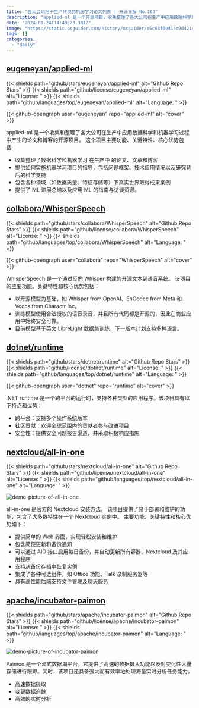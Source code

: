 ```yaml
---
title: "各大公司用于生产环境的机器学习论文列表 | 开源日报 No.163"
description: "applied-ml 是一个开源项目，收集整理了各大公司在生产中应用数据科学和机器学习过程中产生的论文和博客。它提供了宝贵的资源，帮助你了解最新的应用实践和技术趋势。"
date: "2024-01-24T14:40:23.301Z"
image: "https://static.osguider.com/history/osguider/e5c68f0e414c9d421df50fb1238ed1a9.png"
tags: []
categories:
  - "daily"
---
```


## [eugeneyan/applied-ml](https://github.com/eugeneyan/applied-ml)

{{< shields path="github/stars/eugeneyan/applied-ml" alt="Github Repo Stars" >}} {{< shields path="github/license/eugeneyan/applied-ml" alt="License: " >}} {{< shields path="github/languages/top/eugeneyan/applied-ml" alt="Language: " >}}

{{< github-opengraph user="eugeneyan" repo="applied-ml" alt="cover" >}}

applied-ml 是一个收集和整理了各大公司在生产中应用数据科学和机器学习过程中产生的论文和博客的开源项目。
这个项目主要功能、关键特性、核心优势包括：

- 收集整理了数据科学和机器学习
在生产中
的论文、文章和博客
- 提供如何实施机器学习项目的指导，包括问题框架、技术应用情况以及研究背后的科学支持
- 包含各种领域（如数据质量、特征存储等）下真实世界取得成果案例
- 提供了 ML 进展总结以及应用 ML 的指南与访谈资源。
  
## [collabora/WhisperSpeech](https://github.com/collabora/WhisperSpeech)

{{< shields path="github/stars/collabora/WhisperSpeech" alt="Github Repo Stars" >}} {{< shields path="github/license/collabora/WhisperSpeech" alt="License: " >}} {{< shields path="github/languages/top/collabora/WhisperSpeech" alt="Language: " >}}

{{< github-opengraph user="collabora" repo="WhisperSpeech" alt="cover" >}}

WhisperSpeech 是一个通过反向 Whisper 构建的开源文本到语音系统。
该项目的主要功能、关键特性和核心优势包括：

- 以开源模型为基础，如 Whisper from OpenAI、EnCodec from Meta 和 Vocos from Charactr Inc。
- 训练模型使用合法授权的语音录音，并且所有代码都是开源的，因此在商业应用中始终安全可靠。
- 目前模型基于英文 LibreLight 数据集训练，下一版本计划支持多种语言。
  
## [dotnet/runtime](https://github.com/dotnet/runtime)

{{< shields path="github/stars/dotnet/runtime" alt="Github Repo Stars" >}} {{< shields path="github/license/dotnet/runtime" alt="License: " >}} {{< shields path="github/languages/top/dotnet/runtime" alt="Language: " >}}

{{< github-opengraph user="dotnet" repo="runtime" alt="cover" >}}

.NET runtime 是一个跨平台的运行时，支持各种类型的应用程序。该项目具有以下特点和优势：

- 跨平台：支持多个操作系统版本
- 社区贡献：欢迎全球范围内的贡献者参与改进项目
- 安全性：提供安全问题报告渠道，并采取积极响应措施
  
## [nextcloud/all-in-one](https://github.com/nextcloud/all-in-one)

{{< shields path="github/stars/nextcloud/all-in-one" alt="Github Repo Stars" >}} {{< shields path="github/license/nextcloud/all-in-one" alt="License: " >}} {{< shields path="github/languages/top/nextcloud/all-in-one" alt="Language: " >}}

![demo-picture-of-all-in-one](https://static.osguider.com/subject/github/nextcloud/all-in-one/f40097bd3a28d50d8d10dbf352b1a911.png)

all-in-one 是官方的 Nextcloud 安装方法。
该项目提供了易于部署和维护的功能，包含了大多数特性在一个 Nextcloud 实例中。
主要功能、关键特性和核心优势如下：

- 提供简单的 Web 界面，实现轻松安装和维护
- 包含简便更新和备份通知
- 可以通过 AIO 接口启用每日备份，并自动更新所有容器、Nextcloud 及其应用程序
- 支持从备份存档中恢复实例
- 集成了各种可选组件，如 Office 功能、Talk 录制服务器等
- 具有高性能后端支持文件管理及聊天服务
  
## [apache/incubator-paimon](https://github.com/apache/incubator-paimon)

{{< shields path="github/stars/apache/incubator-paimon" alt="Github Repo Stars" >}} {{< shields path="github/license/apache/incubator-paimon" alt="License: " >}} {{< shields path="github/languages/top/apache/incubator-paimon" alt="Language: " >}}

![demo-picture-of-incubator-paimon](https://static.osguider.com/history/2023/cdb28689757806e5849cb859179408f8.png)

Paimon 是一个流式数据湖平台，它提供了高速的数据摄入功能以及对变化性大量存储进行跟踪。同时，该项目还具备强大而有效率地处理海量实时分析任务能力。

- 高速数据摄取
- 变更数据追踪
- 高效的实时分析
  
